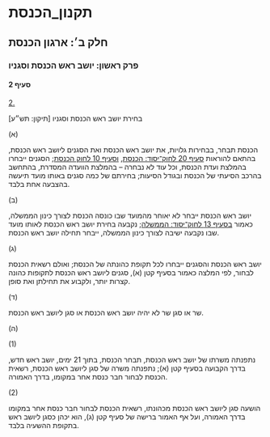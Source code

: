 # תקנון_הכנסת

## חלק ב׳: ארגון הכנסת

### פרק ראשון: יושב ראש הכנסת וסגניו

#### סעיף 2

[2.](https://he.wikisource.org/wiki/תקנון_הכנסת#s_yp_2)

בחירת יושב ראש הכנסת וסגניו [תיקון: תש״ע]

(א)

הכנסת תבחר, בבחירות גלויות, את יושב ראש הכנסת ואת הסגנים ליושב ראש הכנסת, בהתאם להוראות [סעיף 20 לחוק־יסוד: הכנסת](https://he.wikisource.org/wiki/חוק-יסוד:_הכנסת#s_yp_20 "חוק-יסוד: הכנסת"), [וסעיף 10 לחוק הכנסת](https://he.wikisource.org/wiki/חוק_הכנסת#s_yp_10 "חוק הכנסת");
הסגנים ייבחרו בהמלצת ועדת הכנסת, וכל עוד לא נבחרה – בהמלצת הוועדה
המסדרת, בהתחשב בהרכב הסיעתי של הכנסת ובגודל הסיעות; בחירתם של כמה סגנים
באותו מועד תיעשה בהצבעה אחת בלבד.

(ב)

יושב ראש הכנסת ייבחר לא יאוחר מהמועד שבו כונסה הכנסת לצורך כינון הממשלה, כאמור [בסעיף 13 לחוק־יסוד: הממשלה](https://he.wikisource.org/wiki/חוק-יסוד:_הממשלה#s_yp_13 "חוק-יסוד: הממשלה"); נקבעה בחירת יושב ראש הכנסת לאותו מועד שבו נקבעה ישיבה לצורך כינון הממשלה, ייבחר תחילה יושב ראש הכנסת.

(ג)

יושב ראש
הכנסת והסגנים ייבחרו לכל תקופת כהונתה של הכנסת; ואולם רשאית הכנסת לבחור,
לפי המלצה כאמור בסעיף קטן (א), סגנים ליושב ראש הכנסת לתקופות כהונה
קצרות יותר, ולקבוע את תחילתן ואת סופן.

(ד)

שר או סגן שר לא יהיה יושב ראש הכנסת או סגן ליושב ראש הכנסת.

(ה)

(1)

נתפנתה משרתו של יושב ראש הכנסת, תבחר הכנסת, בתוך 21 ימים, יושב ראש חדש,
בדרך הקבועה בסעיף קטן (א); נתפנתה משרה של סגן ליושב ראש הכנסת, רשאית
הכנסת לבחור חבר כנסת אחר במקומו, בדרך האמורה.

(2)

הושעה סגן
ליושב ראש הכנסת מכהונתו, רשאית הכנסת לבחור חבר כנסת אחר במקומו בדרך
האמורה, ועל אף האמור ברישה של סעיף קטן (ג), הוא יכהן כסגן ליושב ראש
בתקופת ההשעיה בלבד.